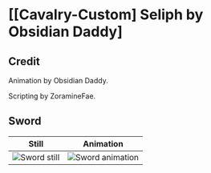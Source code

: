 # [\[Cavalry-Custom\] Seliph by Obsidian Daddy]

## Credit

Animation by Obsidian Daddy.

Scripting by ZoramineFae.
	
## Sword

| Still | Animation |
| :---: | :-------: |
| ![Sword still](./Sword_000.png) | ![Sword animation](./Sword.gif) |

